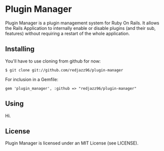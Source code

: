 # Plugin Manager #
Plugin Manager is a plugin management system for Ruby On Rails.  It allows the Rails Application to internally enable or disable plugins (and their sub, features) without requiring a restart of the whole application.

## Installing ##
You'll have to use cloning from github for now:

	$ git clone git://github.com/redjazz96/plugin-manager

For inclusion in a Gemfile:

	gem 'plugin_manager', :github => "redjazz96/plugin-manager"

## Using ##
Hi.

## License ##
Plugin Manager is licensed under an MIT License (see LICENSE).
